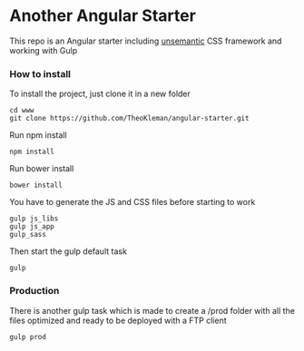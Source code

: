 # Another Angular Starter

This repo is an Angular starter including [unsemantic](http://unsemantic.com/) CSS framework and working with Gulp

### How to install

To install the project, just clone it in a new folder 
```
cd www
git clone https://github.com/TheoKleman/angular-starter.git
```

Run npm install
```
npm install
```

Run bower install
```
bower install
```

You have to generate the JS and CSS files before starting to work 
```
gulp js_libs
gulp js_app
gulp_sass
```

Then start the gulp default task  
```
gulp
```

### Production

There is another gulp task which is made to create a /prod folder with all the files optimized and ready to be deployed with a FTP client

```
gulp prod
```
